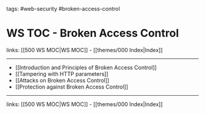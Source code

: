 tags: #web-security #broken-access-control

# WS TOC - Broken Access Control

links: [[500 WS MOC|WS MOC]] - [[themes/000 Index|Index]]

---

- [[Introduction and Principles of Broken Access Control]]
- [[Tampering with HTTP parameters]]
- [[Attacks on Broken Access Control]]
- [[Protection against Broken Access Control]]

---
links: [[500 WS MOC|WS MOC]] - [[themes/000 Index|Index]]